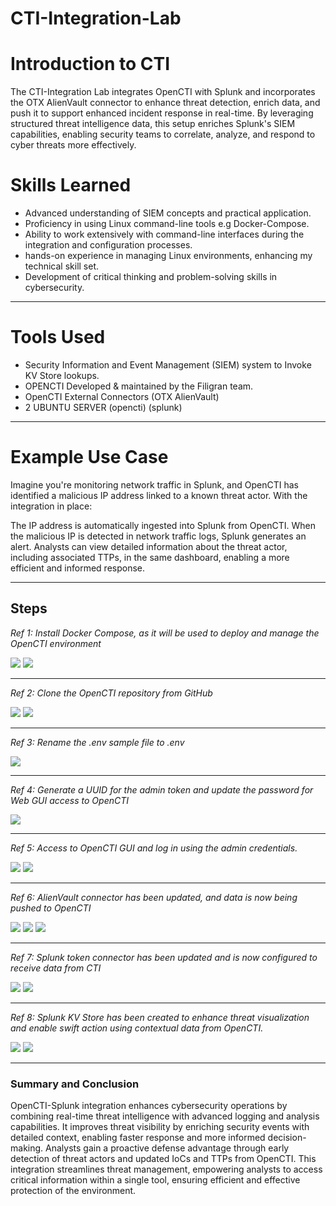 # CTI-Integration-Lab

# Introduction to CTI

The CTI-Integration Lab integrates OpenCTI with Splunk and incorporates the OTX AlienVault connector to enhance threat detection, enrich data, and push it to support enhanced incident response in real-time. By leveraging structured threat intelligence data, this setup enriches Splunk's SIEM capabilities, enabling security teams to correlate, analyze, and respond to cyber threats more effectively.
#

# Skills Learned

- Advanced understanding of SIEM concepts and practical application.
- Proficiency in using Linux command-line tools e.g Docker-Compose.
- Ability to work extensively with command-line interfaces during the integration and configuration processes.
- hands-on experience in managing Linux environments, enhancing my technical skill set.
- Development of critical thinking and problem-solving skills in cybersecurity.
---

# Tools Used

- Security Information and Event Management (SIEM) system to Invoke KV Store lookups.
- OPENCTI Developed & maintained by the Filigran team.
- OpenCTI External Connectors (OTX AlienVault)
- 2 UBUNTU SERVER (opencti) (splunk)
---

# Example Use Case

Imagine you're monitoring network traffic in Splunk, and OpenCTI has identified a malicious IP address linked to a known threat actor. With the integration in place:

The IP address is automatically ingested into Splunk from OpenCTI.
When the malicious IP is detected in network traffic logs, Splunk generates an alert.
Analysts can view detailed information about the threat actor, including associated TTPs, in the same dashboard, enabling a more efficient and informed response.

---

## Steps

*Ref 1: Install Docker Compose, as it will be used to deploy and manage the OpenCTI environment*

<img src="https://github.com/mullarcyber/CTI-images/blob/79569250e3273659fb10a024bdfc7ce4afddf1a7/docker-compose%20install%201.png" />
<img src="https://github.com/mullarcyber/CTI-images/blob/79569250e3273659fb10a024bdfc7ce4afddf1a7/docker%20install2.png" />

---

*Ref 2: Clone the OpenCTI repository from GitHub*

<img src="https://github.com/mullarcyber/CTI-images/blob/79569250e3273659fb10a024bdfc7ce4afddf1a7/gthub%20clone%20OpenCTI%20docker.png" />
<img src="https://github.com/mullarcyber/CTI-images/blob/79569250e3273659fb10a024bdfc7ce4afddf1a7/gthub%20clone%20OpenCTI%20docker.png" />

---

*Ref 3: Rename the .env sample file to .env*

<img src="https://github.com/mullarcyber/CTI-images/blob/79569250e3273659fb10a024bdfc7ce4afddf1a7/rename%20.env%20sample%20to%20.env.png" />

---

*Ref 4: Generate a UUID for the admin token and update the password for Web GUI access to OpenCTI*

<img src="https://github.com/mullarcyber/CTI-images/blob/79569250e3273659fb10a024bdfc7ce4afddf1a7/Config%20.env%20and%20editing.png" />

---

*Ref 5: Access to OpenCTI GUI and log in using the admin credentials.*

<img src="https://github.com/mullarcyber/CTI-images/blob/76b634c040f3edc5060c0479afd4f6acde79bbfe/opencti%20GIU%20login.png" />
<img src="https://github.com/mullarcyber/CTI-images/blob/76b634c040f3edc5060c0479afd4f6acde79bbfe/opencti%20GIU.png" />

---

*Ref 6: AlienVault connector has been updated, and data is now being pushed to OpenCTI*

<img src="https://github.com/mullarcyber/CTI-images/blob/82db37d0f8beecc78cca6795896d6546b27f3c9f/allienVault%20connector.png" />
<img src="https://github.com/mullarcyber/CTI-images/blob/82db37d0f8beecc78cca6795896d6546b27f3c9f/allienvault%20pulling%20data%20in.png" />
<img src="https://github.com/mullarcyber/CTI-images/blob/33d717e4a3fe416bd591a2e6a9957fa479ce14ec/cti%20allien%20vault%20data.png" />

---

*Ref 7: Splunk token connector has been updated and is now configured to receive data from CTI*

<img src="https://github.com/mullarcyber/CTI-images/blob/14117ba6e0ca186bc4c1ba2dcdf1469e55aac434/splunkconnectorupdated.png" />
<img src="https://github.com/mullarcyber/CTI-images/blob/14117ba6e0ca186bc4c1ba2dcdf1469e55aac434/splunk%20connected%20with%20cti.png" />

---

*Ref 8: Splunk KV Store has been created to enhance threat visualization and enable swift action using contextual data from OpenCTI.*

<img src="https://github.com/mullarcyber/CTI-images/blob/64cabb885f97d0dceb7af88443fa1f89d0274ca4/KV%20Store.png" />
<img src="https://github.com/mullarcyber/CTI-images/blob/64cabb885f97d0dceb7af88443fa1f89d0274ca4/realtime%20visualization.png" />

---

### Summary and Conclusion

OpenCTI-Splunk integration enhances cybersecurity operations by combining real-time threat intelligence with advanced logging and analysis capabilities. It improves threat visibility by enriching security events with detailed context, enabling faster response and more informed decision-making. Analysts gain a proactive defense advantage through early detection of threat actors and updated IoCs and TTPs from OpenCTI.
This integration streamlines threat management, empowering analysts to access critical information within a single tool, ensuring efficient and effective protection of the environment.







